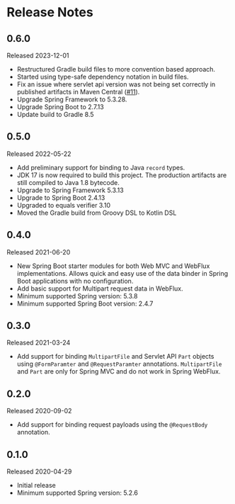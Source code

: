 # Release Notes

## 0.6.0
Released 2023-12-01

- Restructured Gradle build files to more convention based approach.
- Started using type-safe dependency notation in build files.
- Fix an issue where servlet api version was not being set correctly in published artifacts in Maven Central ([#11](https://github.com/mattbertolini/spring-annotated-web-data-binder/issues/11)).
- Upgrade Spring Framework to 5.3.28.
- Upgrade Spring Boot to 2.7.13 
- Update build to Gradle 8.5

## 0.5.0 
Released 2022-05-22

- Add preliminary support for binding to Java `record` types.
- JDK 17 is now required to build this project. The production artifacts are still compiled to Java 1.8 bytecode.
- Upgrade to Spring Framework 5.3.13
- Upgrade to Spring Boot 2.4.13
- Upgraded to equals verifier 3.10
- Moved the Gradle build from Groovy DSL to Kotlin DSL

## 0.4.0
Released 2021-06-20

- New Spring Boot starter modules for both Web MVC and WebFlux implementations. Allows quick and easy use of the data 
  binder in Spring Boot applications with no configuration.
- Add basic support for Multipart request data in WebFlux.
- Minimum supported Spring version: 5.3.8
- Minimum supported Spring Boot version: 2.4.7

## 0.3.0
Released 2021-03-24

- Add support for binding `MultipartFile` and Servlet API `Part` objects using `@FormParamter` and `@RequestParamter` 
  annotations. `MultipartFile` and `Part` are only for Spring MVC and do not work in Spring WebFlux. 

## 0.2.0
Released 2020-09-02

- Add support for binding request payloads using the `@RequestBody` annotation.

## 0.1.0
Released 2020-04-29

- Initial release
- Minimum supported Spring version: 5.2.6